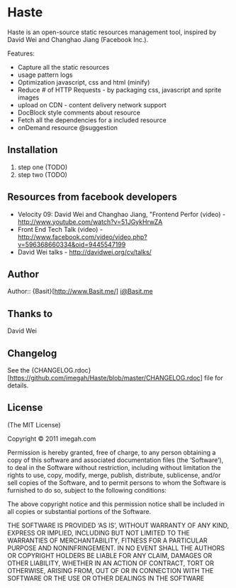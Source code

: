 # Haste

Haste is an open-source static resources management tool, inspired by David Wei and Changhao Jiang (Facebook Inc.).   

Features: 

* Capture all the static resources
* usage pattern logs
* Optimization javascript, css and html (minify)
* Reduce # of HTTP Requests - by packaging css, javascript and sprite images
* upload on CDN - content delivery network support
* DocBlock style comments about resource
* Fetch all the dependencies for a included resource
* onDemand resource @suggestion

## Installation

1. step one (TODO)
2. step two (TODO)

## Resources from facebook developers 

* Velocity 09: David Wei and Changhao Jiang, "Frontend Perfor (video) - http://www.youtube.com/watch?v=51JGykHrwZA
* Front End Tech Talk (video) - http://www.facebook.com/video/video.php?v=596368660334&oid=9445547199
* David Wei talks - http://davidwei.org/cv/talks/

## Author

Author:: {Basit}[http://www.Basit.me/] <i@Basit.me>

    
## Thanks to

David Wei

## Changelog

See the {CHANGELOG.rdoc}[https://github.com/imegah/Haste/blob/master/CHANGELOG.rdoc] file for details.

## License

(The MIT License)

Copyright © 2011 imegah.com

Permission is hereby granted, free of charge, to any person obtaining a copy of this software and associated documentation files (the ‘Software’), to deal in the Software without restriction, including without limitation the rights to use, copy, modify, merge, publish, distribute, sublicense, and/or sell copies of the Software, and to permit persons to whom the Software is furnished to do so, subject to the following conditions:

The above copyright notice and this permission notice shall be included in all copies or substantial portions of the Software.

THE SOFTWARE IS PROVIDED ‘AS IS’, WITHOUT WARRANTY OF ANY KIND, EXPRESS OR IMPLIED, INCLUDING BUT NOT LIMITED TO THE WARRANTIES OF MERCHANTABILITY, FITNESS FOR A PARTICULAR PURPOSE AND NONINFRINGEMENT. IN NO EVENT SHALL THE AUTHORS OR COPYRIGHT HOLDERS BE LIABLE FOR ANY CLAIM, DAMAGES OR OTHER LIABILITY, WHETHER IN AN ACTION OF CONTRACT, TORT OR OTHERWISE, ARISING FROM, OUT OF OR IN CONNECTION WITH THE SOFTWARE OR THE USE OR OTHER DEALINGS IN THE SOFTWARE